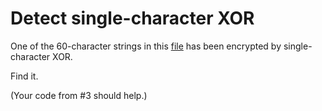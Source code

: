 # Detect single-character XOR

One of the 60-character strings in this [file](/test/resources/4.txt) has been encrypted by single-character XOR.

Find it.

(Your code from #3 should help.)

